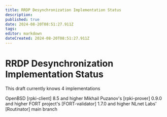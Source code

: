```yaml
---
title: RRDP Desynchronization Implementation Status
description: 
published: true
date: 2024-08-20T08:51:27.911Z
tags: 
editor: markdown
dateCreated: 2024-08-20T08:51:27.911Z
---
```


# RRDP Desynchronization Implementation Status

This draft currently knows 4 implementations

OpenBSD [rpki-client] 8.5 and higher
Mikhail Puzanov's [rpki-prover] 0.9.0 and higher
FORT project's [FORT-validator] 1.7.0 and higher
NLnet Labs' [Routinator] main branch
